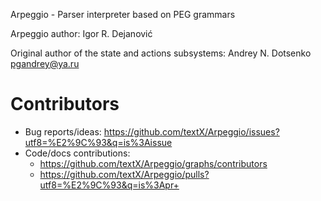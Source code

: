 Arpeggio - Parser interpreter based on PEG grammars

Arpeggio author: Igor R. Dejanović <igor DOT dejanovic AT gmail DOT com>

Original author of the state and actions subsystems: Andrey N. Dotsenko <pgandrey@ya.ru>


# Contributors

- Bug reports/ideas: https://github.com/textX/Arpeggio/issues?utf8=%E2%9C%93&q=is%3Aissue
- Code/docs contributions:
  - https://github.com/textX/Arpeggio/graphs/contributors
  - https://github.com/textX/Arpeggio/pulls?utf8=%E2%9C%93&q=is%3Apr+
